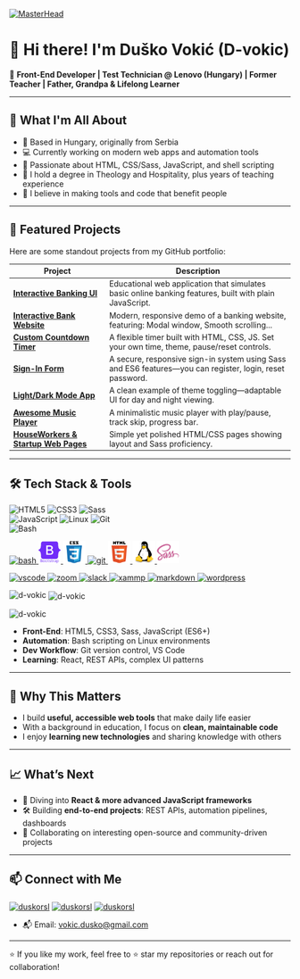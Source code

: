 [![MasterHead](https://mir-s3-cdn-cf.behance.net/project_modules/fs/54b6c068097599.5b50bca476b9b.gif)](https://duskovokic.com/)

# 👋 Hi there! I'm Duško Vokić (D-vokic)

🎯 **Front-End Developer | Test Technician @ Lenovo (Hungary) | Former Teacher | Father, Grandpa & Lifelong Learner**

---

## 🚀 What I'm All About

- 📍 Based in Hungary, originally from Serbia
- 💻 Currently working on modern web apps and automation tools
- 🌱 Passionate about HTML, CSS/Sass, JavaScript, and shell scripting
- 🧠 I hold a degree in Theology and Hospitality, plus years of teaching experience
- 🌟 I believe in making tools and code that benefit people

---

## 💼 Featured Projects

Here are some standout projects from my GitHub portfolio:

| Project                              | Description                                                                                              |
| ------------------------------------ | -------------------------------------------------------------------------------------------------------- |
| **[Interactive Banking UI](https://d-vokic.github.io/interactive-banking-ui/)**           | Educational web application that simulates basic online banking features, built with plain JavaScript.   |
| **[Interactive Bank Website](https://d-vokic.github.io/Bank-Website-Demo/)**         | Modern, responsive demo of a banking website, featuring: Modal window, Smooth scrolling...               |
| **[Custom Countdown Timer](https://d-vokic.github.io/Custom-Countdown-Timer/)**           | A flexible timer built with HTML, CSS, JS. Set your own time, theme, pause/reset controls.               |
| **[Sign-In Form](https://d-vokic.github.io/Sign-in-form/)**                     | A secure, responsive sign-in system using Sass and ES6 features—you can register, login, reset password. |
| **[Light/Dark Mode App](https://d-vokic.github.io/Light-Dark-Mode-App/)**              | A clean example of theme toggling—adaptable UI for day and night viewing.                                |
| **[Awesome Music Player](https://d-vokic.github.io/Awesome-Music-Player/)**             | A minimalistic music player with play/pause, track skip, progress bar.                                   |
| **[HouseWorkers & Startup Web Pages](https://d-vokic.github.io/HouseWorkers-project/)** | Simple yet polished HTML/CSS pages showing layout and Sass proficiency.                                  |

---

## 🛠 Tech Stack & Tools

![HTML5](https://img.shields.io/badge/HTML5-E34F26?style=flat&logo=html5) ![CSS3](https://img.shields.io/badge/CSS3-1572B6?style=flat&logo=css3) ![Sass](https://img.shields.io/badge/Sass-CC6699?style=flat&logo=sass)  
![JavaScript](https://img.shields.io/badge/JavaScript-F7DF1E?style=flat&logo=javascript) ![Linux](https://img.shields.io/badge/Linux-FCC624?style=flat&logo=linux) ![Git](https://img.shields.io/badge/Git-F05032?style=flat&logo=git)  
![Bash](https://img.shields.io/badge/Bash-4EAA25?style=flat&logo=gnu-bash)

<p align="left"> <a href="https://www.gnu.org/software/bash/" target="_blank" rel="noreferrer"> <img src="https://www.vectorlogo.zone/logos/gnu_bash/gnu_bash-icon.svg" alt="bash" width="40" height="40"/> </a> <a href="https://getbootstrap.com" target="_blank" rel="noreferrer"> <img src="https://raw.githubusercontent.com/devicons/devicon/master/icons/bootstrap/bootstrap-plain-wordmark.svg" alt="bootstrap" width="40" height="40"/> </a> <a href="https://www.w3schools.com/css/" target="_blank" rel="noreferrer"> <img src="https://raw.githubusercontent.com/devicons/devicon/master/icons/css3/css3-original-wordmark.svg" alt="css3" width="40" height="40"/> </a> <a href="https://git-scm.com/" target="_blank" rel="noreferrer"> <img src="https://www.vectorlogo.zone/logos/git-scm/git-scm-icon.svg" alt="git" width="40" height="40"/> </a> <a href="https://www.w3.org/html/" target="_blank" rel="noreferrer"> <img src="https://raw.githubusercontent.com/devicons/devicon/master/icons/html5/html5-original-wordmark.svg" alt="html5" width="40" height="40"/> </a> <a href="https://www.linux.org/" target="_blank" rel="noreferrer"> <img src="https://raw.githubusercontent.com/devicons/devicon/master/icons/linux/linux-original.svg" alt="linux" width="40" height="40"/> </a> <a href="https://sass-lang.com" target="_blank" rel="noreferrer"> <img src="https://raw.githubusercontent.com/devicons/devicon/master/icons/sass/sass-original.svg" alt="sass" width="40" height="40"/> 

</a> <a href=""> <img src="https://img.shields.io/badge/Visual_Studio-5C2D91?style=for-the-badge&logo=visual%20studio&logoColor=white " alt="vscode" width="120" height="40"/> </a> <a href=""> <img src="https://img.shields.io/badge/Zoom-2D8CFF?style=for-the-badge&logo=zoom&logoColor=white" alt="zoom" width="120" height="40"/> </a> <a href=""> <img src="https://img.shields.io/badge/Slack-4A154B?style=for-the-badge&logo=slack&logoColor=white" alt="slack" width="120" height="40"/> </a> <a href=""> <img src="https://img.shields.io/badge/Xampp-F37623?style=for-the-badge&logo=xampp&logoColor=white" alt="xammp" width="120" height="40"/> </a> <a href=""> <img src="https://img.shields.io/badge/Markdown-000000?style=for-the-badge&logo=markdown&logoColor=white" alt="markdown" width="120" height="40"/> </a> <a href=""> <img src="https://img.shields.io/badge/Wordpress-21759B?style=for-the-badge&logo=wordpress&logoColor=white" alt="wordpress" width="120" height="40"/> </a> </p>

<p><img align="left" src="https://github-readme-stats.vercel.app/api/top-langs?username=d-vokic&show_icons=true&locale=en&layout=compact" alt="d-vokic" /></p>

<p>&nbsp;<img align="center" src="https://github-readme-stats.vercel.app/api?username=d-vokic&show_icons=true&locale=en" alt="d-vokic" /></p>

<p><img align="center" src="https://github-readme-streak-stats.herokuapp.com/?user=d-vokic&" alt="d-vokic" /></p>

- **Front-End**: HTML5, CSS3, Sass, JavaScript (ES6+)
- **Automation**: Bash scripting on Linux environments
- **Dev Workflow**: Git version control, VS Code
- **Learning**: React, REST APIs, complex UI patterns

---

## 🌟 Why This Matters

- I build **useful, accessible web tools** that make daily life easier
- With a background in education, I focus on **clean, maintainable code**
- I enjoy **learning new technologies** and sharing knowledge with others

---

## 📈 What’s Next

- 🧩 Diving into **React & more advanced JavaScript frameworks**
- 🛠 Building **end-to-end projects**: REST APIs, automation pipelines, dashboards
- 🤝 Collaborating on interesting open-source and community-driven projects

---

## 📫 Connect with Me

<p align="left">
<a href="https://twitter.com/duskorsl" target="blank"><img align="center" src="https://raw.githubusercontent.com/rahuldkjain/github-profile-readme-generator/master/src/images/icons/Social/twitter.svg" alt="duskorsl" height="30" width="40" /></a>
<a href="https://fb.com/duskorsl" target="blank"><img align="center" src="https://raw.githubusercontent.com/rahuldkjain/github-profile-readme-generator/master/src/images/icons/Social/facebook.svg" alt="duskorsl" height="30" width="40" /></a>
<a href="https://instagram.com/duskorsl" target="blank"><img align="center" src="https://raw.githubusercontent.com/rahuldkjain/github-profile-readme-generator/master/src/images/icons/Social/instagram.svg" alt="duskorsl" height="30" width="40" /></a>
</p>

- 📬 Email: vokic.dusko@gmail.com

---

⭐ If you like my work, feel free to ⭐ star my repositories or reach out for collaboration!

